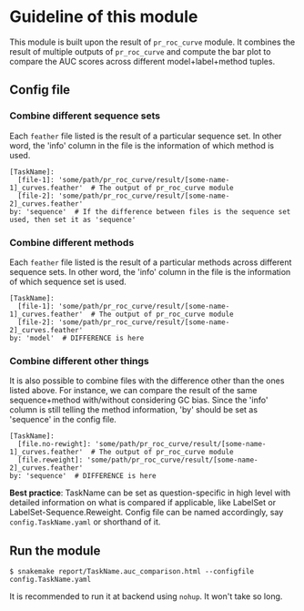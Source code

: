 # Guideline of this module

This module is built upon the result of `pr_roc_curve` module. It combines the result of multiple outputs of `pr_roc_curve` and compute the bar plot to compare the AUC scores across different model+label+method tuples.

## Config file

### Combine different sequence sets

Each `feather` file listed is the result of a particular sequence set. In other word, the 'info' column in the file is the information of which method is used.

```
[TaskName]:
  [file-1]: 'some/path/pr_roc_curve/result/[some-name-1]_curves.feather'  # The output of pr_roc_curve module
  [file-2]: 'some/path/pr_roc_curve/result/[some-name-2]_curves.feather'
by: 'sequence'  # If the difference between files is the sequence set used, then set it as 'sequence'
```

### Combine different methods

Each `feather` file listed is the result of a particular methods across different sequence sets. In other word, the 'info' column in the file is the information of which sequence set is used.

```
[TaskName]:
  [file-1]: 'some/path/pr_roc_curve/result/[some-name-1]_curves.feather'  # The output of pr_roc_curve module
  [file-2]: 'some/path/pr_roc_curve/result/[some-name-2]_curves.feather'
by: 'model'  # DIFFERENCE is here
```

### Combine different other things

It is also possible to combine files with the difference other than the ones listed above. For instance, we can compare the result of the same sequence+method with/without considering GC bias. Since the 'info' column is still telling the method information, 'by' should be set as 'sequence' in the config file.

```
[TaskName]:
  [file.no-rewight]: 'some/path/pr_roc_curve/result/[some-name-1]_curves.feather'  # The output of pr_roc_curve module
  [file.reweight]: 'some/path/pr_roc_curve/result/[some-name-2]_curves.feather'
by: 'sequence'  # DIFFERENCE is here
```

**Best practice**: TaskName can be set as question-specific in high level with detailed information on what is compared if applicable, like LabelSet or LabelSet-Sequence.Reweight. Config file can be named accordingly, say `config.TaskName.yaml` or shorthand of it.

## Run the module

```
$ snakemake report/TaskName.auc_comparison.html --configfile config.TaskName.yaml
```

It is recommended to run it at backend using `nohup`. It won't take so long.
